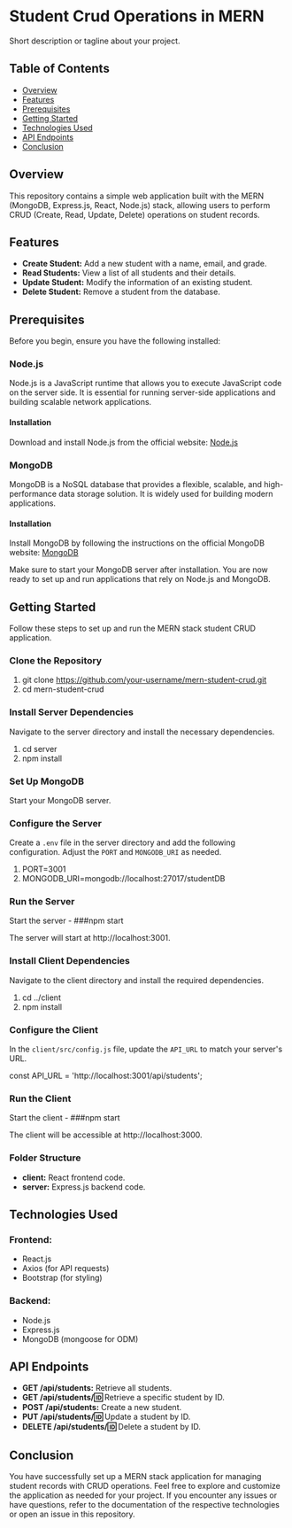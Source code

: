# Student Crud Operations in MERN

Short description or tagline about your project.

## Table of Contents

- [Overview](#overview)
- [Features](#features)
- [Prerequisites](#prerequisites)
- [Getting Started](#getting-started)
- [Technologies Used](#technologies-used)
- [API Endpoints](#api-endpoints)
- [Conclusion](#conclusion)


## Overview

This repository contains a simple web application built with the MERN (MongoDB, Express.js, React, Node.js) stack, allowing users to perform CRUD (Create, Read, Update, Delete) operations on student records.

## Features

- **Create Student:** Add a new student with a name, email, and grade.
- **Read Students:** View a list of all students and their details.
- **Update Student:** Modify the information of an existing student.
- **Delete Student:** Remove a student from the database.

## Prerequisites

Before you begin, ensure you have the following installed:

### Node.js

Node.js is a JavaScript runtime that allows you to execute JavaScript code on the server side. It is essential for running server-side applications and building scalable network applications.

#### Installation

Download and install Node.js from the official website: [Node.js](https://nodejs.org/)

### MongoDB

MongoDB is a NoSQL database that provides a flexible, scalable, and high-performance data storage solution. It is widely used for building modern applications.

#### Installation

Install MongoDB by following the instructions on the official MongoDB website: [MongoDB](https://www.mongodb.com/try/download/community)

Make sure to start your MongoDB server after installation. You are now ready to set up and run applications that rely on Node.js and MongoDB.


## Getting Started

Follow these steps to set up and run the MERN stack student CRUD application.

### Clone the Repository

1. git clone https://github.com/your-username/mern-student-crud.git
2. cd mern-student-crud


### Install Server Dependencies

Navigate to the server directory and install the necessary dependencies.

1. cd server
2. npm install

### Set Up MongoDB

Start your MongoDB server.

### Configure the Server

Create a `.env` file in the server directory and add the following configuration. Adjust the `PORT` and `MONGODB_URI` as needed.

1. PORT=3001
2. MONGODB_URI=mongodb://localhost:27017/studentDB

### Run the Server

Start the server - ###npm start

The server will start at http://localhost:3001.

### Install Client Dependencies

Navigate to the client directory and install the required dependencies.

1. cd ../client
2. npm install


### Configure the Client

In the `client/src/config.js` file, update the `API_URL` to match your server's URL.

const API_URL = 'http://localhost:3001/api/students';


### Run the Client

Start the client - ###npm start

The client will be accessible at http://localhost:3000.

### Folder Structure

- **client:** React frontend code.
- **server:** Express.js backend code.

## Technologies Used

### Frontend:

- React.js
- Axios (for API requests)
- Bootstrap (for styling)

### Backend:

- Node.js
- Express.js
- MongoDB (mongoose for ODM)

## API Endpoints

- **GET /api/students:** Retrieve all students.
- **GET /api/students/:id:** Retrieve a specific student by ID.
- **POST /api/students:** Create a new student.
- **PUT /api/students/:id:** Update a student by ID.
- **DELETE /api/students/:id:** Delete a student by ID.

## Conclusion

You have successfully set up a MERN stack application for managing student records with CRUD operations. Feel free to explore and customize the application as needed for your project. If you encounter any issues or have questions, refer to the documentation of the respective technologies or open an issue in this repository.

